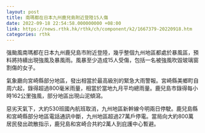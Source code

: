 ```yaml
---
layout: post
title: 南瑪都在日本九州鹿兒島附近登陸15人傷
date: 2022-09-18 22:54:58.000000000 +08:00
link: https://news.rthk.hk/rthk/ch/component/k2/1667379-20220918.htm
categories: rthk
---
```


强颱風南瑪都在日本九州鹿兒島市附近登陸，幾乎整個九州地區都處於暴風區，預料將持續出現強風及暴風雨。風暴至少造成15人受傷，包括一名被強風吹毀玻璃窗割傷的女子。

氣象廳向宮崎縣部分地區，發出相當於最高級別的緊急大雨警報。宮崎縣美鄉町自周六起，錄得超過800毫米雨量，相當於當地九月平均總雨量。鹿兒島市錄得每小時162公里強風，部分地區出現山泥傾瀉。

惡劣天氣下，大約530班國內航班取消，九州地區新幹線今明兩日停駛。鹿兒島縣和宮崎縣部分地區電話通訊中斷，九州地區超過27萬戶停電。當局向大約800萬居民發出疏散指示，鹿兒島和宮崎合共約2萬人到庇護中心暫避。
